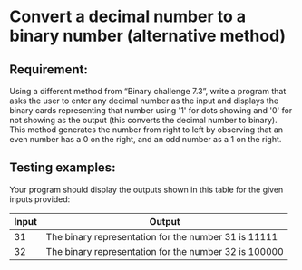 # Convert a decimal number to a binary number (alternative method)

## Requirement:

Using a different method from “Binary challenge 7.3”, write a program that
asks the user to enter any decimal number as the input and displays the
binary cards representing that number using '1' for dots showing and '0' for
not showing as the output (this converts the decimal number to binary).
This method generates the number from right to left by observing that an even
number has a 0 on the right, and an odd number as a 1 on the right.

## Testing examples:

Your program should display the outputs shown in this table for the given
inputs provided:

| Input | Output                                                |
|-------|-------------------------------------------------------|
| 31    | The binary representation for the number 31 is 11111  |
| 32    | The binary representation for the number 32 is 100000 |

